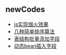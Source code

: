 ## newCodes
- [js实现烟火效果](https://github.com/shiysin/newFun/tree/master/fireworks)
- [几种简单排序算法](https://github.com/shiysin/newCodes/blob/master/Java/algo/SortPrimer)
- [表结构批量添加字段](https://github.com/shiysin/newFun/blob/master/Java/util/AddTableColumnUtils)
- [动态bean插入字段](https://github.com/shiysin/newFun/blob/master/Java/util/DynamicBeanUtils)
